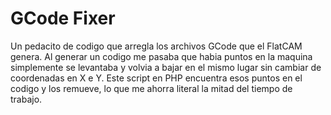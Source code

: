 # GCode Fixer
Un pedacito de codigo que arregla los archivos GCode que el FlatCAM genera.
Al generar un codigo me pasaba que habia puntos en la maquina simplemente se levantaba y volvia a bajar en el mismo lugar sin cambiar de coordenadas en X e Y.
Este script en PHP encuentra esos puntos en el codigo y los remueve, lo que me ahorra literal la mitad del tiempo de trabajo.
